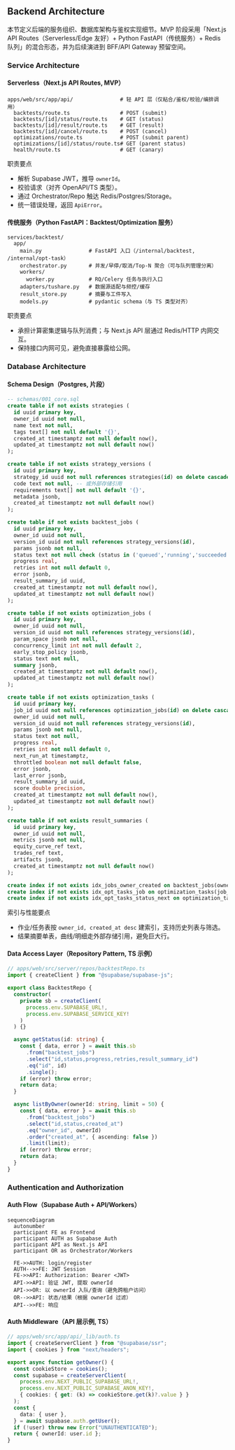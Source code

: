 ## Backend Architecture

本节定义后端的服务组织、数据库架构与鉴权实现细节。MVP 阶段采用「Next.js API Routes（Serverless/Edge 友好）+ Python FastAPI（传统服务）+ Redis 队列」的混合形态，并为后续演进到 BFF/API Gateway 预留空间。

### Service Architecture

#### Serverless（Next.js API Routes, MVP）

```text
apps/web/src/app/api/               # 轻 API 层（仅粘合/鉴权/校验/编排调用）
  backtests/route.ts                # POST (submit)
  backtests/[id]/status/route.ts    # GET (status)
  backtests/[id]/result/route.ts    # GET (result)
  backtests/[id]/cancel/route.ts    # POST (cancel)
  optimizations/route.ts            # POST (submit parent)
  optimizations/[id]/status/route.ts# GET (parent status)
  health/route.ts                   # GET (canary)
```

职责要点

- 解析 Supabase JWT，推导 `ownerId`。
- 校验请求（对齐 OpenAPI/TS 类型）。
- 通过 Orchestrator/Repo 触达 Redis/Postgres/Storage。
- 统一错误处理，返回 `ApiError`。

#### 传统服务（Python FastAPI：Backtest/Optimization 服务）

```text
services/backtest/
  app/
    main.py               # FastAPI 入口（/internal/backtest, /internal/opt-task）
    orchestrator.py       # 并发/早停/取消/Top-N 聚合（可与队列管理分离）
    workers/
      worker.py           # RQ/Celery 任务与执行入口
    adapters/tushare.py   # 数据源适配与频控/缓存
    result_store.py       # 摘要与工件写入
    models.py             # pydantic schema（与 TS 类型对齐）
```

职责要点

- 承担计算密集逻辑与队列消费；与 Next.js API 层通过 Redis/HTTP 内网交互。
- 保持接口内网可见，避免直接暴露给公网。

### Database Architecture

#### Schema Design（Postgres, 片段）

```sql
-- schemas/001_core.sql
create table if not exists strategies (
  id uuid primary key,
  owner_id uuid not null,
  name text not null,
  tags text[] not null default '{}',
  created_at timestamptz not null default now(),
  updated_at timestamptz not null default now()
);

create table if not exists strategy_versions (
  id uuid primary key,
  strategy_id uuid not null references strategies(id) on delete cascade,
  code text not null, -- 或外部存储引用
  requirements text[] not null default '{}',
  metadata jsonb,
  created_at timestamptz not null default now()
);

create table if not exists backtest_jobs (
  id uuid primary key,
  owner_id uuid not null,
  version_id uuid not null references strategy_versions(id),
  params jsonb not null,
  status text not null check (status in ('queued','running','succeeded','failed','early-stopped','canceled')),
  progress real,
  retries int not null default 0,
  error jsonb,
  result_summary_id uuid,
  created_at timestamptz not null default now(),
  updated_at timestamptz not null default now()
);

create table if not exists optimization_jobs (
  id uuid primary key,
  owner_id uuid not null,
  version_id uuid not null references strategy_versions(id),
  param_space jsonb not null,
  concurrency_limit int not null default 2,
  early_stop_policy jsonb,
  status text not null,
  summary jsonb,
  created_at timestamptz not null default now(),
  updated_at timestamptz not null default now()
);

create table if not exists optimization_tasks (
  id uuid primary key,
  job_id uuid not null references optimization_jobs(id) on delete cascade,
  owner_id uuid not null,
  version_id uuid not null references strategy_versions(id),
  params jsonb not null,
  status text not null,
  progress real,
  retries int not null default 0,
  next_run_at timestamptz,
  throttled boolean not null default false,
  error jsonb,
  last_error jsonb,
  result_summary_id uuid,
  score double precision,
  created_at timestamptz not null default now(),
  updated_at timestamptz not null default now()
);

create table if not exists result_summaries (
  id uuid primary key,
  owner_id uuid not null,
  metrics jsonb not null,
  equity_curve_ref text,
  trades_ref text,
  artifacts jsonb,
  created_at timestamptz not null default now()
);

create index if not exists idx_jobs_owner_created on backtest_jobs(owner_id, created_at desc);
create index if not exists idx_opt_tasks_job on optimization_tasks(job_id);
create index if not exists idx_opt_tasks_status_next on optimization_tasks(status, next_run_at);
```

索引与性能要点

- 作业/任务表按 `owner_id, created_at desc` 建索引，支持历史列表与筛选。
- 结果摘要单表，曲线/明细走外部存储引用，避免巨大行。

#### Data Access Layer（Repository Pattern, TS 示例）

```ts
// apps/web/src/server/repos/backtestRepo.ts
import { createClient } from "@supabase/supabase-js";

export class BacktestRepo {
  constructor(
    private sb = createClient(
      process.env.SUPABASE_URL!,
      process.env.SUPABASE_SERVICE_KEY!
    )
  ) {}

  async getStatus(id: string) {
    const { data, error } = await this.sb
      .from("backtest_jobs")
      .select("id,status,progress,retries,result_summary_id")
      .eq("id", id)
      .single();
    if (error) throw error;
    return data;
  }

  async listByOwner(ownerId: string, limit = 50) {
    const { data, error } = await this.sb
      .from("backtest_jobs")
      .select("id,status,created_at")
      .eq("owner_id", ownerId)
      .order("created_at", { ascending: false })
      .limit(limit);
    if (error) throw error;
    return data;
  }
}
```

### Authentication and Authorization

#### Auth Flow（Supabase Auth + API/Workers）

```mermaid
sequenceDiagram
  autonumber
  participant FE as Frontend
  participant AUTH as Supabase Auth
  participant API as Next.js API
  participant OR as Orchestrator/Workers

  FE->>AUTH: login/register
  AUTH-->>FE: JWT Session
  FE->>API: Authorization: Bearer <JWT>
  API->>API: 验证 JWT, 提取 ownerId
  API->>OR: 以 ownerId 入队/查询（避免跨租户访问）
  OR-->>API: 状态/结果（根据 ownerId 过滤）
  API-->>FE: 响应
```

#### Auth Middleware（API 层示例, TS）

```ts
// apps/web/src/app/api/_lib/auth.ts
import { createServerClient } from "@supabase/ssr";
import { cookies } from "next/headers";

export async function getOwner() {
  const cookieStore = cookies();
  const supabase = createServerClient(
    process.env.NEXT_PUBLIC_SUPABASE_URL!,
    process.env.NEXT_PUBLIC_SUPABASE_ANON_KEY!,
    { cookies: { get: (k) => cookieStore.get(k)?.value } }
  );
  const {
    data: { user },
  } = await supabase.auth.getUser();
  if (!user) throw new Error("UNAUTHENTICATED");
  return { ownerId: user.id };
}
```
